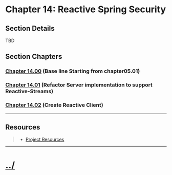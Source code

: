 # Chapter 14: Reactive Spring Security


## Section Details

TBD

## Section Chapters

### [Chapter 14.00](./chapter14.00/README.md) (Base line Starting from chapter05.01)

### [Chapter 14.01](./chapter14.01/README.md) (Refactor Server implementation to support Reactive-Streams)

### [Chapter 14.02](./chapter14.02/README.md) (Create Reactive Client)

---

## Resources
> * [Project Resources](../docs/resources.md)

---

# [../](../README.md)
